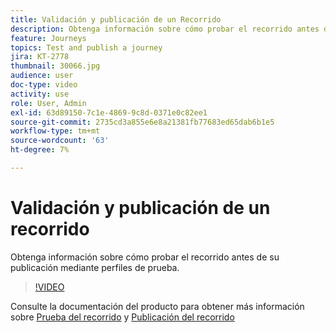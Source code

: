 ```yaml
---
title: Validación y publicación de un Recorrido
description: Obtenga información sobre cómo probar el recorrido antes de su publicación mediante perfiles de prueba.
feature: Journeys
topics: Test and publish a journey
jira: KT-2778
thumbnail: 30066.jpg
audience: user
doc-type: video
activity: use
role: User, Admin
exl-id: 63d89150-7c1e-4869-9c8d-0371e0c82ee1
source-git-commit: 2735cd3a855e6e8a21381fb77683ed65dab6b1e5
workflow-type: tm+mt
source-wordcount: '63'
ht-degree: 7%

---
```


# Validación y publicación de un recorrido

Obtenga información sobre cómo probar el recorrido antes de su publicación mediante perfiles de prueba.

>[!VIDEO](https://video.tv.adobe.com/v/30066?quality=12&learn=on)

Consulte la documentación del producto para obtener más información sobre [Prueba del recorrido](https://experienceleague.adobe.com/docs/journeys/using/building-journeys/testing-the-journey.html)
y [Publicación del recorrido](https://experienceleague.adobe.com/docs/journeys/using/building-journeys/publishing-the-journey.html)
